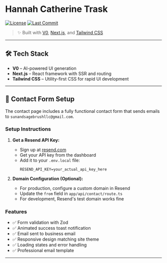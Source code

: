 # Hannah Catherine Trask

[![License](https://img.shields.io/github/license/hannahtrask/hannahtrask.svg)](LICENSE)
[![Last Commit](https://img.shields.io/github/last-commit/hannahtrask/hannahtrask.svg)](https://github.com/hannahtrask/hannahtrask/commits/main)

> ✨ Built with [V0](https://v0.dev), [Next.js](https://nextjs.org), and [Tailwind CSS](https://tailwindcss.com)

---

## 🛠 Tech Stack

- **V0** – AI-powered UI generation
- **Next.js** – React framework with SSR and routing
- **Tailwind CSS** – Utility-first CSS for rapid UI development

---

## 📧 Contact Form Setup

The contact page includes a fully functional contact form that sends emails to `sunandsagebrushllc@gmail.com`.

### Setup Instructions

1. **Get a Resend API Key:**

   - Sign up at [resend.com](https://resend.com)
   - Get your API key from the dashboard
   - Add it to your `.env.local` file:
     ```
     RESEND_API_KEY=your_actual_api_key_here
     ```

2. **Domain Configuration (Optional):**
   - For production, configure a custom domain in Resend
   - Update the `from` field in `app/api/contact/route.ts`
   - For development, Resend's test domain works fine

### Features

- ✅ Form validation with Zod
- ✅ Animated success toast notification
- ✅ Email sent to business email
- ✅ Responsive design matching site theme
- ✅ Loading states and error handling
- ✅ Professional email template

---
